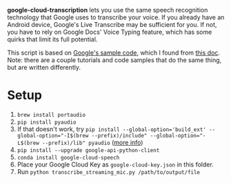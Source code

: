 **google-cloud-transcription** lets you use the same speech recognition technology that Google uses to transcribe your voice. If you already have an Android device, Google's Live Transcribe may be sufficient for you. If not, you have to rely on Google Docs' Voice Typing feature, which has some quirks that limit its full potential.

This script is based on [Google's sample code](https://github.com/googleapis/python-speech/blob/HEAD/samples/microphone/transcribe_streaming_mic.py), which I found from [this doc](https://cloud.google.com/speech-to-text/docs/streaming-recognize). Note: there are a couple tutorials and code samples that do the same thing, but are written differently.

# Setup

1. `brew install portaudio`
2. `pip install pyaudio`
3. If that doesn't work, try `pip install --global-option='build_ext' --global-option="-I$(brew --prefix)/include" --global-option="-L$(brew --prefix)/lib" pyaudio` ([more info](https://stackoverflow.com/questions/33513522/when-installing-pyaudio-pip-cannot-find-portaudio-h-in-usr-local-include))
4. `pip install --upgrade google-api-python-client`
5. `conda install google-cloud-speech`
6. Place your Google Cloud Key as `google-cloud-key.json` in this folder.
7. Run `python transcribe_streaming_mic.py /path/to/output/file`